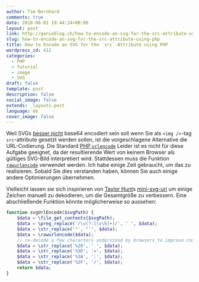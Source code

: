 ```yaml
---
author: Tim Bernhard
comments: true
date: 2018-06-01 19:44:24+00:00
layout: post
link: http://genieblog.ch/how-to-encode-an-svg-for-the-src-attribute-using-php/
slug: how-to-encode-an-svg-for-the-src-attribute-using-php
title: How to Encode an SVG for the `src`-Attribute using PHP
wordpress_id: 412
categories:
  - PHP
  - Tutorial 
  - image 
  - SVG
draft: false
template: post
description: false
social_image: false
extends: _layouts.post
language: de
cover_image: false
---
```


Weil SVGs [besser nicht](https://css-tricks.com/probably-dont-base64-svg/) base64 encodiert sein soll wenn Sie als `<img />`-tag `src`-attribute gesetzt werden sollen, ist die vorgeschlagene Alternative die URL-Codierung.
Die Standard [PHP `urlencode`](https://php.net/manual/de/function.urlencode.php) Leider ist es nicht für diese Aufgabe geeignet, da der resultierende Wert von keinem Browser als gültiges SVG-Bild interpretiert wird.
Stattdessen muss die Funktion [`rawurlencode`](https://secure.php.net/manual/de/function.rawurlencode.php) verwendet werden.
Ich habe einige Zeit gebraucht, um das zu realisieren.
Sobald Sie dies verstanden haben, können Sie auch einige andere Optimierungen übernehmen.
<!-- codepen does not like being checked for availability -->
<!-- markdown-link-check-disable-next-line -->
Vielleicht lassen sie sich inspirieren von [Taylor Hunt](https://codepen.io/tigt/post/optimizing-svgs-in-data-uris)s 
[mini-svg-uri](https://github.com/tigt/mini-svg-data-uri) um einige Zeichen manuell zu dekodieren, um die Gesamtgröße zu verbessern.
Eine abschließende Funktion könnte möglicherweise so aussehen:

```php
function svgUrlEncode($svgPath) {
    $data = \file_get_contents($svgPath);
    $data = \preg_replace('/\v(?:[\v\h]+)/', ' ', $data);
    $data = \str_replace('"', "'", $data);
    $data = \rawurlencode($data);
    // re-decode a few characters understood by browsers to improve compression
    $data = \str_replace('%20', ' ', $data);
    $data = \str_replace('%3D', '=', $data);
    $data = \str_replace('%3A', ':', $data);
    $data = \str_replace('%2F', '/', $data);
    return $data;
}
```
